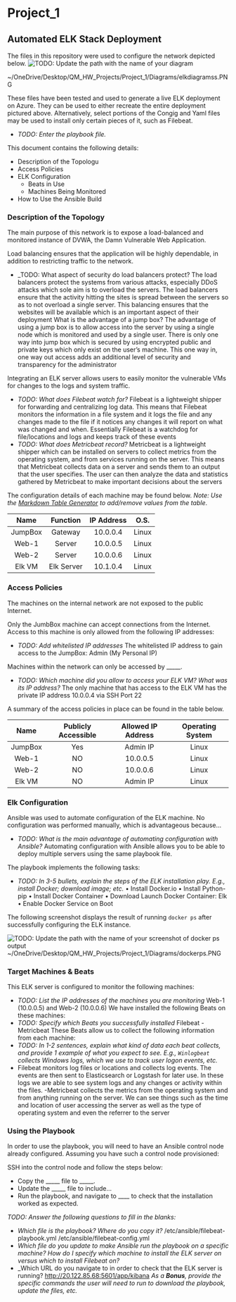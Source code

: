 # Project_1
## Automated ELK Stack Deployment

The files in this repository were used to configure the network depicted below.
![TODO: Update the path with the name of your diagram](Images/diagram_filename.png)

~/OneDrive/Desktop/QM_HW_Projects/Project_1/Diagrams/elkdiagramss.PNG

These files have been tested and used to generate a live ELK deployment on Azure. They can be used to either recreate the entire deployment pictured above. Alternatively, select portions of the Congig and Yaml files may be used to install only certain pieces of it, such as Filebeat.

  - _TODO: Enter the playbook file._

This document contains the following details:
- Description of the Topologu
- Access Policies
- ELK Configuration
  - Beats in Use
  - Machines Being Monitored
- How to Use the Ansible Build


### Description of the Topology

The main purpose of this network is to expose a load-balanced and monitored instance of DVWA, the Damn Vulnerable Web Application.

Load balancing ensures that the application will be highly dependable, in addition to restricting traffic to the network.
- _TODO: What aspect of security do load balancers protect? 
The load balancers protect the systems from various attacks, especially DDoS attacks which sole aim is to overload the servers. The load balancers ensure that the activity hitting the sites is spread between the servers so as to not overload a single server. This balancing ensures that the websites will be available which is an important aspect of their deployment
What is the advantage of a jump box?
The advantage of using a jump box is to allow access into the server by using a single node which is monitored and used by a single user. There is only one way into jump box which is secured by using encrypted public and private keys which only exist on the user’s machine. This one way in, one way out access adds an additional level of security and transparency for the administrator

Integrating an ELK server allows users to easily monitor the vulnerable VMs for changes to the logs and system traffic.
- _TODO: What does Filebeat watch for?_
Filebeat is a lightweight shipper for forwarding and centralizing log data. This means that Filebeat monitors the information in a file system and it logs the file and any changes made to the file if it notices any changes it will report on what was changed and when. Essentially Filebeat is a watchdog for file/locations and logs and keeps track of these events
- _TODO: What does Metricbeat record?_
Metricbeat is a lightweight shipper which can be installed on servers to collect metrics from the operating system, and from services running on the server. This means that Metricbeat collects data on a server and sends them to an output that the user specifies. The user can then analyze the data and statistics gathered by Metricbeat to make important decisions about the servers

The configuration details of each machine may be found below.
_Note: Use the [Markdown Table Generator](http://www.tablesgenerator.com/markdown_tables) to add/remove values from the table_.

|   Name  |  Function  | IP Address |       O.S.       |
|:-------:|:----------:|:----------:|:----------------:|
| JumpBox |   Gateway  |  10.0.0.4  |       Linux      |
|  Web-1  |   Server   |  10.0.0.5  |       Linux      |
|  Web-2  |   Server   |  10.0.0.6  |       Linux      |
|  Elk VM | Elk Server |  10.1.0.4  |       Linux      |




### Access Policies

The machines on the internal network are not exposed to the public Internet. 

Only the JumbBox machine can accept connections from the Internet. Access to this machine is only allowed from the following IP addresses:
- _TODO: Add whitelisted IP addresses_
The whitelisted IP address to gain access to the JumpBox: Admin (My Personal IP)

Machines within the network can only be accessed by _____.
- _TODO: Which machine did you allow to access your ELK VM? What was its IP address?_
The only machine that has access to the ELK VM has the private IP address 10.0.0.4 via SSH Port 22

A summary of the access policies in place can be found in the table below.

|   Name  | Publicly Accessible | Allowed IP Address | Operating System |
|:-------:|:-------------------:|:------------------:|:----------------:|
| JumpBox |          Yes        |      Admin IP      |       Linux      |
|  Web-1  |          NO         |      10.0.0.5      |       Linux      |
|  Web-2  |          NO         |      10.0.0.6      |       Linux      |
|  Elk VM |          NO         |      Admin IP      |       Linux      |


### Elk Configuration

Ansible was used to automate configuration of the ELK machine. No configuration was performed manually, which is advantageous because...
- _TODO: What is the main advantage of automating configuration with Ansible?_
Automating configuration with Ansible allows you to be able to deploy multiple servers using the same playbook file. 

The playbook implements the following tasks:
- _TODO: In 3-5 bullets, explain the steps of the ELK installation play. E.g., install Docker; download image; etc._
•	Install Docker.io
•	Install Python-pip
•	Install Docker Container
•	Download Launch Docker Container: Elk
•	Enable Docker Service on Boot


The following screenshot displays the result of running `docker ps` after successfully configuring the ELK instance.

![TODO: Update the path with the name of your screenshot of docker ps output](Images/docker_ps_output.png)
~/OneDrive/Desktop/QM_HW_Projects/Project_1/Diagrams/dockerps.PNG

### Target Machines & Beats
This ELK server is configured to monitor the following machines:
- _TODO: List the IP addresses of the machines you are monitoring_
Web-1 (10.0.0.5) and Web-2 (10.0.0.6)
We have installed the following Beats on these machines:
- _TODO: Specify which Beats you successfully installed_
Filebeat - Metricbeat
These Beats allow us to collect the following information from each machine:
- _TODO: In 1-2 sentences, explain what kind of data each beat collects, and provide 1 example of what you expect to see. E.g., `Winlogbeat` collects Windows logs, which we use to track user logon events, etc._
- Filebeat monitors log files or locations and collects log events. The events are then sent to Elasticsearch or Logstash for later use. In these logs we are able to see system logs and any changes or activity within the files. 
-Metricbeat collects the metrics from the operating system and from anything running on the server. We can see things such as the time and location of user accessing the server as well as the type of operating system and even the referrer to the server
### Using the Playbook
In order to use the playbook, you will need to have an Ansible control node already configured. Assuming you have such a control node provisioned: 

SSH into the control node and follow the steps below:
- Copy the _____ file to _____.
- Update the _____ file to include...
- Run the playbook, and navigate to ____ to check that the installation worked as expected.

_TODO: Answer the following questions to fill in the blanks:_
- _Which file is the playbook? Where do you copy it?_
/etc/ansible/filebeat-playbook.yml /etc/ansible/filebeat-config.yml
- _Which file do you update to make Ansible run the playbook on a specific machine? How do I specify which machine to install the ELK server on versus which to install Filebeat on?_
- _Which URL do you navigate to in order to check that the ELK server is running?
http://20.122.85.68:5601/app/kibana
_As a **Bonus**, provide the specific commands the user will need to run to download the playbook, update the files, etc._

